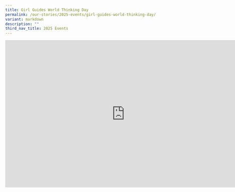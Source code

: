 ```yaml
---
title: Girl Guides World Thinking Day
permalink: /our-stories/2025-events/girl-guides-world-thinking-day/
variant: markdown
description: ""
third_nav_title: 2025 Events
---
```

<iframe allowfullscreen="true" height="469" width="760" frameborder="0" src="https://docs.google.com/presentation/d/e/2PACX-1vSCVmFyfNwsFe4Ce1Y6L-4y0gqKv0F--T_LjXFyDA1khNR64X626OcYPLgnnvqHW22iwE6NlPF6Qe6N/embed?start=true&amp;loop=true&amp;delayms=3000"></iframe>
